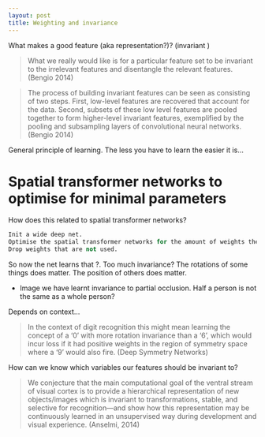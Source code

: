 ```yaml
---
layout: post
title: Weighting and invariance
---
```


What makes a good feature (aka representation?)? (invariant )

> What we really would like is for a particular feature set to be invariant to the irrelevant features and disentangle the relevant features. (Bengio 2014)

> The process of building invariant features can be seen as consisting of two steps. First, low-level features are recovered that account for the data. Second, subsets of these low level features are pooled together to form higher-level invariant features, exemplified by the pooling and subsampling layers of convolutional neural networks. (Bengio 2014)

General principle of learning. The less you have to learn the easier it is…

# Spatial transformer networks to optimise for minimal parameters

How does this related to spatial transformer networks?

```python
Init a wide deep net. 
Optimise the spatial transformer networks for the amount of weights they tie. 
Drop weights that are not used.
```

So now the net learns that ?. Too much invariance? The rotations of some things does matter. The position of others does matter. 

* Image we have learnt invariance to partial occlusion. Half a person is not the same as a whole person?


Depends on context...

> In the context of digit recognition this might mean learning the concept of a ‘0’ with more rotation invariance than a ‘6’, which would incur loss if it had positive weights in the region of symmetry space where a ‘9’ would also fire. (Deep Symmetry Networks)




How can we know which variables our features should be invariant to?


> We conjecture that the main computational goal of the ventral stream of visual cortex is to provide a hierarchical representation of new objects/images which is invariant to transformations, stable, and selective for recognition—and show how this representation may be continuously learned in an unsupervised way during development and visual experience. (Anselmi, 2014)